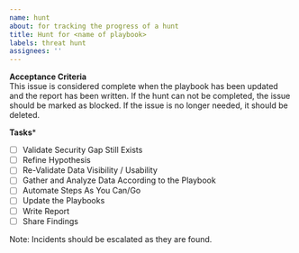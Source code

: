 ```yaml
---
name: hunt
about: for tracking the progress of a hunt
title: Hunt for <name of playbook>
labels: threat hunt
assignees: ''
---
```


**Acceptance Criteria**  
This issue is considered complete when the playbook has been updated and the report has been written. If the hunt can not be completed, the issue should be marked as blocked. If the issue is no longer needed, it should be deleted.

**Tasks***
- [ ] Validate Security Gap Still Exists
- [ ] Refine Hypothesis
- [ ] Re-Validate Data Visibility / Usability 
- [ ] Gather and Analyze Data According to the Playbook 
- [ ] Automate Steps As You Can/Go
- [ ] Update the Playbooks
- [ ] Write Report
- [ ] Share Findings

Note: Incidents should be escalated as they are found.
